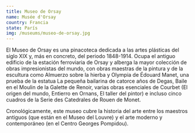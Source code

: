 ```yaml
---
title: Museo de Orsay
name: Musée d'Orsay
country: Francia
state: París
img: /museums/museo-de-orsay.jpg
---
```


El Museo de Orsay es una pinacoteca dedicada a las artes plásticas del siglo XIX y, más en concreto, del periodo 1848-1914.
Ocupa el antiguo edificio de la estación ferroviaria de Orsay y alberga la mayor colección de obras impresionistas del mundo, con obras maestras de la pintura y de la escultura como Almuerzo sobre la hierba y Olympia de Édouard Manet, una prueba de la estatua La pequeña bailarina de catorce años de Degas, Baile en el Moulin de la Galette de Renoir, varias obras esenciales de Courbet (El origen del mundo, Entierro en Ornans, El taller del pintor) e incluso cinco cuadros de la Serie des Catedrales de Rouen de Monet.

Cronológicamente, este museo cubre la historia del arte entre los maestros antiguos (que están en el Museo del Louvre) y el arte moderno y contemporáneo (en el Centro Georges Pompidou).